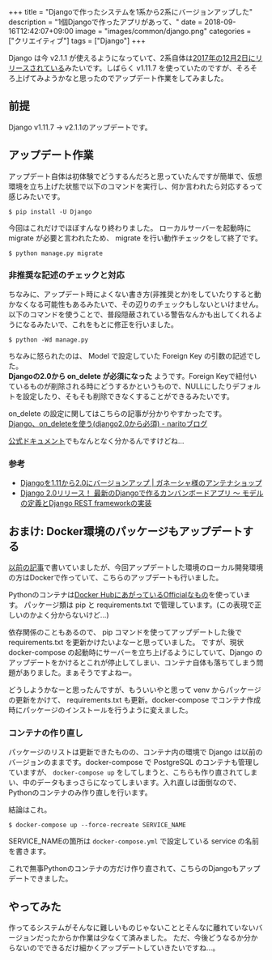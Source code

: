 +++
title = "Djangoで作ったシステムを1系から2系にバージョンアップした"
description = "1個Djangoで作ったアプリがあって、"
date = 2018-09-16T12:42:07+09:00
image = "images/common/django.png"
categories = ["クリエイティブ"]
tags = ["Django"]
+++

Django は今 v2.1.1 が使えるようになっていて、2系自体は[2017年の12月2日にリリースされている](https://docs.djangoproject.com/en/dev/releases/2.0/)みたいです。しばらく v1.11.7 を使っていたのですが、そろそろ上げてみようかなと思ったのでアップデート作業をしてみました。

## 前提
Django v1.11.7 -> v2.1.1のアップデートです。

## アップデート作業
アップデート自体は初体験でどうするんだろと思っていたんですが簡単で、仮想環境を立ち上げた状態で以下のコマンドを実行し、何か言われたら対応するって感じみたいです。

```
$ pip install -U Django
```

今回はこれだけでほぼすんなり終わりました。
ローカルサーバーを起動時に migrate が必要と言われたため、 migrate を行い動作チェックをして終了です。

```
$ python manage.py migrate
```

### 非推奨な記述のチェックと対応
ちなみに、アップデート時によくない書き方(非推奨とか)をしていたりすると動かなくなる可能性もあるみたいで、その辺りのチェックもしないといけません。  
以下のコマンドを使うことで、普段隠蔽されている警告なんかも出してくれるようになるみたいで、これをもとに修正を行いました。

```
$ python -Wd manage.py
```

ちなみに怒られたのは、 Model で設定していた Foreign Key の引数の記述でした。  
**Djangoの2.0から on_delete が必須になった** ようです。Foreign Keyで紐付いているものが削除される時にどうするかというもので、NULLにしたりデフォルトを設定したり、そもそも削除できなくすることができるみたいです。

on_delete の設定に関してはこちらの記事が分かりやすかったです。  
[Django、on_deleteを使う(django2.0から必須) - naritoブログ](https://torina.top/detail/297/)

[公式ドキュメント](https://docs.djangoproject.com/ja/2.1/ref/models/fields/#django.db.models.ForeignKey.on_delete)でもなんとなく分かるんですけどね…

### 参考
- [Djangoを1.11から2.0にバージョンアップ | ガネーシャ様のアンテナショップ](https://btj0.com/%E3%83%96%E3%83%AD%E3%82%B0/django/django%E3%82%921-11%E3%81%8B%E3%82%892-0%E3%81%AB%E3%83%90%E3%83%BC%E3%82%B8%E3%83%A7%E3%83%B3%E3%82%A2%E3%83%83%E3%83%97/)
- [Django 2.0リリース！ 最新のDjangoで作るカンバンボードアプリ ～ モデルの定義とDjango REST frameworkの実装](https://codezine.jp/article/detail/10722)


## おまけ: Docker環境のパッケージもアップデートする
[以前の記事](https://blog.daisukekonishi.com/post/docker-python-postgre/)で書いていましたが、今回アップデートした環境のローカル開発環境の方はDockerで作っていて、こちらのアップデートも行いました。

Pythonのコンテナは[Docker HubにあがっているOfficialなもの](https://hub.docker.com/_/python/)を使っています。
パッケージ類は pip と requirements.txt で管理しています。(この表現で正しいのかよく分からないけど…)

依存関係のこともあるので、 pip コマンドを使ってアップデートした後で requirements.txt を更新かけたいよなーと思っていました。
ですが、現状 docker-compose の起動時にサーバーを立ち上げるようにしていて、Django のアップデートをかけるとこれが停止してしまい、コンテナ自体も落ちてしまう問題がありました。まぁそうですよねー。

どうしようかなーと思ったんですが、もういいやと思って venv からパッケージの更新をかけて、 requirements.txt も更新。docker-compose でコンテナ作成時にパッケージのインストールを行うように変えました。

### コンテナの作り直し
パッケージのリストは更新できたものの、コンテナ内の環境で Django は以前のバージョンのままです。docker-compose で PostgreSQL のコンテナも管理していますが、 ``docker-compose up`` をしてしまうと、こちらも作り直されてしまい、中のデータもまっさらになってしまいます。入れ直しは面倒なので、Pythonのコンテナのみ作り直しを行います。

結論はこれ。

```
$ docker-compose up --force-recreate SERVICE_NAME
```

SERVICE_NAMEの箇所は ``docker-compose.yml`` で設定している service の名前を書きます。

これで無事Pythonのコンテナの方だけ作り直されて、こちらのDjangoもアップデートできました。

## やってみた
作ってるシステムがそんなに難しいものじゃないこととそんなに離れていないバージョンだったからか作業は少なくて済みました。
ただ、今後どうなるか分からないのでできるだけ細かくアップデートしていきたいですね…。
